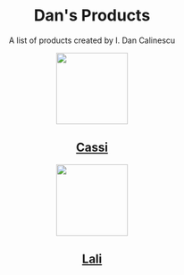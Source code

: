 <h1 align="center"> Dan's Products  </h1>
<p align="center"> A list of products created by I. Dan Calinescu  </p>

<p align="center">
<a href="http://github.com/idancali/cassi"> <img src="https://raw.githubusercontent.com/idancali/cassi/master/logo.png" width="128px">
<h2 align="center"> Cassi </h2>
</a>

<p align="center">
<a href="http://github.com/idancali/lali"> <img src="https://raw.githubusercontent.com/idancali/lali/master/logo.png" width="128px">
<h2 align="center"> Lali </h2>
</a>
